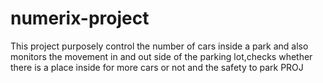 
# numerix-project
This project purposely control the number of cars inside a park and also monitors the movement in and out side of the parking lot,checks whether there is a place inside for more cars or not and the safety to park
PROJ
